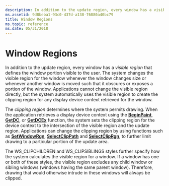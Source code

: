 ```yaml
---
description: In addition to the update region, every window has a visible region that defines the window portion visible to the user.
ms.assetid: 9d8beba1-93c0-437d-a138-76880a40bc79
title: Window Regions
ms.topic: reference
ms.date: 05/31/2018
---
```


# Window Regions

In addition to the update region, every window has a *visible region* that defines the window portion visible to the user. The system changes the visible region for the window whenever the window changes size or whenever another window is moved such that it obscures or exposes a portion of the window. Applications cannot change the visible region directly, but the system automatically uses the visible region to create the clipping region for any display device context retrieved for the window.

The *clipping region* determines where the system permits drawing. When the application retrieves a display device context using the [**BeginPaint**](/windows/desktop/api/Winuser/nf-winuser-beginpaint), [**GetDC**](/windows/desktop/api/Winuser/nf-winuser-getdc), or [**GetDCEx**](/windows/desktop/api/Winuser/nf-winuser-getdcex) function, the system sets the clipping region for the device context to the intersection of the visible region and the update region. Applications can change the clipping region by using functions such as [**SetWindowRgn**](/windows/desktop/api/Winuser/nf-winuser-setwindowrgn), [**SelectClipPath**](/windows/desktop/api/Wingdi/nf-wingdi-selectclippath) and [**SelectClipRgn**](/windows/desktop/api/Wingdi/nf-wingdi-selectcliprgn), to further limit drawing to a particular portion of the update area.

The WS\_CLIPCHILDREN and WS\_CLIPSIBLINGS styles further specify how the system calculates the visible region for a window. If a window has one or both of these styles, the visible region excludes any child window or sibling windows (windows having the same parent window). Therefore, drawing that would otherwise intrude in these windows will always be clipped.

 

 



